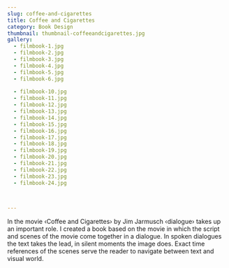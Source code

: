 ```yaml
---
slug: coffee-and-cigarettes
title: Coffee and Cigarettes
category: Book Design
thumbnail: thumbnail-coffeeandcigarettes.jpg
gallery:
  - filmbook-1.jpg
  - filmbook-2.jpg
  - filmbook-3.jpg
  - filmbook-4.jpg
  - filmbook-5.jpg
  - filmbook-6.jpg
 
  - filmbook-10.jpg
  - filmbook-11.jpg
  - filmbook-12.jpg
  - filmbook-13.jpg
  - filmbook-14.jpg
  - filmbook-15.jpg
  - filmbook-16.jpg
  - filmbook-17.jpg
  - filmbook-18.jpg
  - filmbook-19.jpg
  - filmbook-20.jpg
  - filmbook-21.jpg
  - filmbook-22.jpg
  - filmbook-23.jpg
  - filmbook-24.jpg

  

---
```

In the movie ‹Coffee and Cigarettes› by Jim Jarmusch ‹dialogue› takes up an important role. I created a book based on the movie in which the script and scenes of the movie come together in a dialogue. In spoken dialogues the text takes the lead, in silent moments the image does. Exact time references of the scenes serve the reader to navigate between text and visual world.